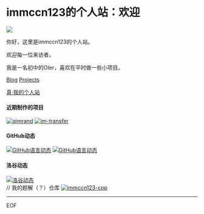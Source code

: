 # immccn123的个人站：欢迎

![](https://visitor-badge.laobi.icu/badge?page_id=immccn123-home-page)  


你好，这里是immccn123的个人站。

欢迎每一位来访者。

我是一名初中的OIer，喜欢在平时做一些小项目。

[Blog](/blog.html) [Projects](/projects.html)

<a class="btn btn-outline-success" href="https://immccn123.xyz">真·我的个人站</a>
#### 近期制作的项目
[![qimrand](https://github-readme-stats.vercel.app/api/pin/?username=immccn123&repo=qimrand&show_owner=true)](https://github.com/immccn123/qimrand)
[![im-transfer](https://github-readme-stats.vercel.app/api/pin/?username=immccn123&repo=im-transfer&show_owner=true)](https://github.com/immccn123/im-transfer)
#### GitHub动态
[![GitHub语言动态](https://github-readme-stats.vercel.app/api/top-langs/?username=immccn123&layout=compact)](https://github.com/immccn123/)
[![GitHub语言动态](https://github-readme-stats.vercel.app/api?username=immccn123&count_private=true&show_icons=true)](https://github.com/immccn123/)
#### 洛谷动态
[![洛谷动态](https://luogu.vercel.app/api?id=385633)](https://www.luogu.com.cn/user/385633)  
// 我的题解（？）仓库
[![immccn123-cpp](https://github-readme-stats.vercel.app/api/pin/?username=immccn123&repo=immccn123-cpp&show_owner=true)](https://github.com/immccn123/immccn123-cpp)  


---
EOF


